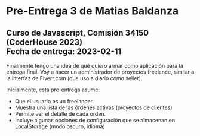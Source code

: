 # Pre-Entrega 3 de Matias Baldanza

## Curso de Javascript, Comisión 34150 (CoderHouse 2023) <br> Fecha de entrega: 2023-02-11

Finalmente tengo una idea de qué quiero armar como aplicación para la entrega final. Voy a hacer un administrador de proyectos freelance, similar a la interfaz de Fiverr.com (que uso a diario como seller).

Inicialmente, esta pre-entrega asume:

- Que el usuario es un freelancer.
- Muestra una lista de las órdenes activas (proyectos de clientes)
- Permite ver el detalle de cada orden.
- Incluye algunas opciones de configuración que se almacenan en LocalStorage (modo oscuro, idioma)
